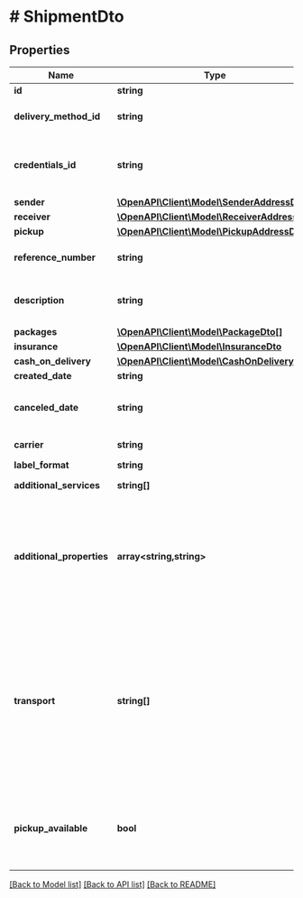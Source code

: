 # # ShipmentDto

## Properties

Name | Type | Description | Notes
------------ | ------------- | ------------- | -------------
**id** | **string** |  | [optional]
**delivery_method_id** | **string** | Id of delivery method, chosen by buyer in order. | [optional]
**credentials_id** | **string** | ID of merchant agreement, registered in WZA. For Allegro methods, this field is null. | [optional]
**sender** | [**\OpenAPI\Client\Model\SenderAddressDto**](SenderAddressDto.md) |  | [optional]
**receiver** | [**\OpenAPI\Client\Model\ReceiverAddressDto**](ReceiverAddressDto.md) |  | [optional]
**pickup** | [**\OpenAPI\Client\Model\PickupAddressDto**](PickupAddressDto.md) |  | [optional]
**reference_number** | **string** | Shipment identifier in own system. Example: &#x60;Ordering number&#x60;. | [optional]
**description** | **string** | Shipment description. It is recommended to use the &#x60;textOnLabel&#x60; field instead. | [optional]
**packages** | [**\OpenAPI\Client\Model\PackageDto[]**](PackageDto.md) |  | [optional]
**insurance** | [**\OpenAPI\Client\Model\InsuranceDto**](InsuranceDto.md) |  | [optional]
**cash_on_delivery** | [**\OpenAPI\Client\Model\CashOnDeliveryDto**](CashOnDeliveryDto.md) |  | [optional]
**created_date** | **string** | Shipment creation date | [optional]
**canceled_date** | **string** | Shipment cancellation date. Only for canceled shipments, in all other cases is null. | [optional]
**carrier** | **string** | ID of carrier which carries out a shipment | [optional]
**label_format** | **string** | Label file format. | [optional]
**additional_services** | **string[]** | List of additional services. | [optional]
**additional_properties** | **array<string,string>** | Key-Value map defining non-standard, carrier specific features. List of the supported properties is located as sub-resource in /shipment-management/delivery-services. | [optional]
**transport** | **string[]** | List with identifiers of the carriers that take part in the transport of this shipment. Often it is a single value list, when only one carrier is involved. There are shipments where multiple carriers are used to deliver the package, mainly in a case of international shipments, then there will be two or more values. | [optional]
**pickup_available** | **bool** | Information about pickup order option availability for this shipment. True if it is possible to order a pickup for given shipment. | [optional]

[[Back to Model list]](../../README.md#models) [[Back to API list]](../../README.md#endpoints) [[Back to README]](../../README.md)
